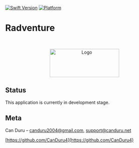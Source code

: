 [![Swift Version][swift-image]][swift-url]
[![Platform](https://img.shields.io/cocoapods/p/LFAlertController.svg?style=flat)](http://cocoapods.org/pods/LFAlertController)

# Radventure
<br />
<p align="center">
  <a href="https://canduru.net">
    <img src="https://github.com/CanDuru4/Radventure/assets/73294429/f265d379-16a4-41a2-9f3d-b58e2c846137" alt="Logo" width="221" height="90">
  </a>
</p>

## Status

This application is currently in development stage.

## Meta

Can Duru – canduru2004@gmail.com, support@canduru.net


[https://github.com/CanDuru4](https://github.com/CanDuru4)

[swift-image]:https://img.shields.io/badge/swift-5.0-orange.svg
[swift-url]: https://swift.org/
